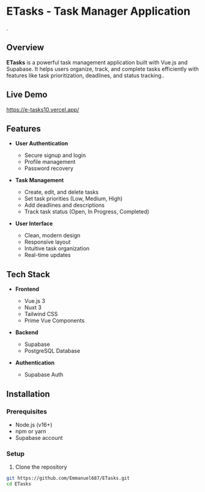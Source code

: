 # ETasks - Task Manager Application
.


## Overview
**ETasks** is a powerful task management application built with Vue.js and Supabase. It helps users organize, track, and complete tasks efficiently with features like task prioritization, deadlines, and status tracking..

## Live Demo
https://e-tasks10.vercel.app/

## Features
- **User Authentication**
  - Secure signup and login
  - Profile management
  - Password recovery
  
- **Task Management**
  - Create, edit, and delete tasks
  - Set task priorities (Low, Medium, High)
  - Add deadlines and descriptions
  - Track task status (Open, In Progress, Completed)
  
- **User Interface**
  - Clean, modern design
  - Responsive layout
  - Intuitive task organization
  - Real-time updates

## Tech Stack
- **Frontend**
  - Vue.js 3
  - Nuxt 3
  - Tailwind CSS
  - Prime Vue Components
  
- **Backend**
  - Supabase
  - PostgreSQL Database
  
- **Authentication**
  - Supabase Auth

## Installation

### Prerequisites
- Node.js (v16+)
- npm or yarn
- Supabase account

### Setup
1. Clone the repository
```bash
git https://github.com/Emmanuel687/ETasks.git
cd ETasks
